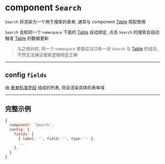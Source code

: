 # component `Search`

`Search` 将渲染为一个用于搜索的表单, 通常与 component [Table](./Table.md) 搭配使用

`Search` 会和同一个 `namespace` 下面的 [Table](./Table.md) 自动绑定, 点击 `Search` 的搜索会自动触发 [Table](./Table.md) 的数据更新

> 与之相对的, 同一个 `namespace` 里面应当只有一对 `Search` 与 [Table](./Table.md) 的组合, 不然无法保证搜索逻辑绑定正确

--------------------------------------------------------------------------------

## config `fields`

由 [表单标准字段](../标准%20field/formField/README.md) 组成的列表, 将会渲染具体的表单域

--------------------------------------------------------------------------------

## 完整示例

```javascript
{
  component: 'Search',
  config: {
    fields: [
      { label: '', field: '', type: '' },
      ...
    ],
  }
}
```
